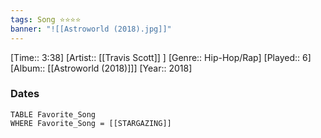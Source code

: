 ```yaml
---
tags: Song ⭐⭐⭐⭐ 
banner: "![[Astroworld (2018).jpg]]"
---
```

[Time:: 3:38]
[Artist:: [[Travis Scott]] ]
[Genre:: Hip-Hop/Rap]
[Played:: 6]
[Album:: [[Astroworld (2018)]]]
[Year:: 2018]
### Dates
````dataview
TABLE Favorite_Song
WHERE Favorite_Song = [[STARGAZING]]
````